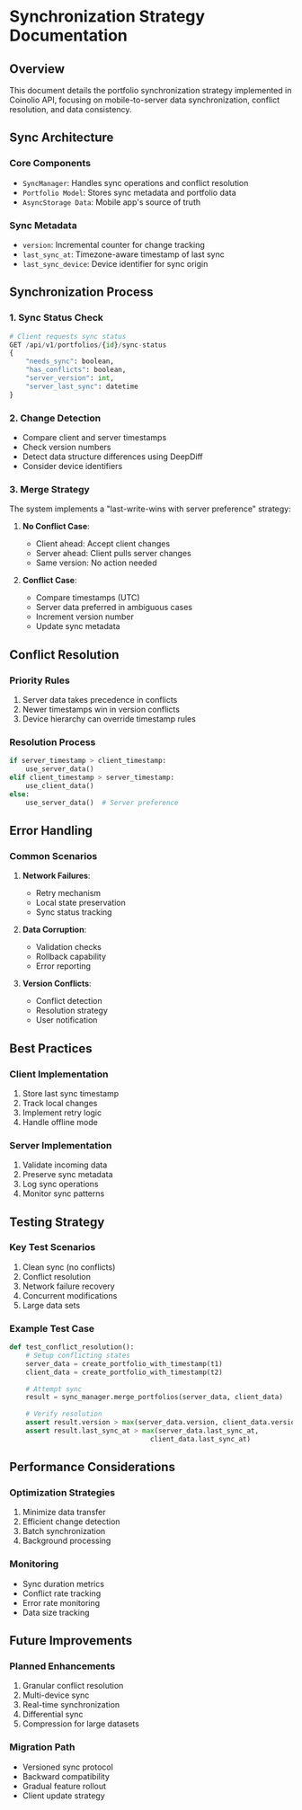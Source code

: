 # Synchronization Strategy Documentation

## Overview
This document details the portfolio synchronization strategy implemented in Coinolio API, focusing on mobile-to-server data synchronization, conflict resolution, and data consistency.

## Sync Architecture

### Core Components
- `SyncManager`: Handles sync operations and conflict resolution
- `Portfolio Model`: Stores sync metadata and portfolio data
- `AsyncStorage Data`: Mobile app's source of truth

### Sync Metadata
- `version`: Incremental counter for change tracking
- `last_sync_at`: Timezone-aware timestamp of last sync
- `last_sync_device`: Device identifier for sync origin

## Synchronization Process

### 1. Sync Status Check
```python
# Client requests sync status
GET /api/v1/portfolios/{id}/sync-status
{
    "needs_sync": boolean,
    "has_conflicts": boolean,
    "server_version": int,
    "server_last_sync": datetime
}
```

### 2. Change Detection
- Compare client and server timestamps
- Check version numbers
- Detect data structure differences using DeepDiff
- Consider device identifiers

### 3. Merge Strategy
The system implements a "last-write-wins with server preference" strategy:

1. **No Conflict Case**:
   - Client ahead: Accept client changes
   - Server ahead: Client pulls server changes
   - Same version: No action needed

2. **Conflict Case**:
   - Compare timestamps (UTC)
   - Server data preferred in ambiguous cases
   - Increment version number
   - Update sync metadata

## Conflict Resolution

### Priority Rules
1. Server data takes precedence in conflicts
2. Newer timestamps win in version conflicts
3. Device hierarchy can override timestamp rules

### Resolution Process
```python
if server_timestamp > client_timestamp:
    use_server_data()
elif client_timestamp > server_timestamp:
    use_client_data()
else:
    use_server_data()  # Server preference
```

## Error Handling

### Common Scenarios
1. **Network Failures**:
   - Retry mechanism
   - Local state preservation
   - Sync status tracking

2. **Data Corruption**:
   - Validation checks
   - Rollback capability
   - Error reporting

3. **Version Conflicts**:
   - Conflict detection
   - Resolution strategy
   - User notification

## Best Practices

### Client Implementation
1. Store last sync timestamp
2. Track local changes
3. Implement retry logic
4. Handle offline mode

### Server Implementation
1. Validate incoming data
2. Preserve sync metadata
3. Log sync operations
4. Monitor sync patterns

## Testing Strategy

### Key Test Scenarios
1. Clean sync (no conflicts)
2. Conflict resolution
3. Network failure recovery
4. Concurrent modifications
5. Large data sets

### Example Test Case
```python
def test_conflict_resolution():
    # Setup conflicting states
    server_data = create_portfolio_with_timestamp(t1)
    client_data = create_portfolio_with_timestamp(t2)
    
    # Attempt sync
    result = sync_manager.merge_portfolios(server_data, client_data)
    
    # Verify resolution
    assert result.version > max(server_data.version, client_data.version)
    assert result.last_sync_at > max(server_data.last_sync_at, 
                                   client_data.last_sync_at)
```

## Performance Considerations

### Optimization Strategies
1. Minimize data transfer
2. Efficient change detection
3. Batch synchronization
4. Background processing

### Monitoring
- Sync duration metrics
- Conflict rate tracking
- Error rate monitoring
- Data size tracking

## Future Improvements

### Planned Enhancements
1. Granular conflict resolution
2. Multi-device sync
3. Real-time synchronization
4. Differential sync
5. Compression for large datasets

### Migration Path
- Versioned sync protocol
- Backward compatibility
- Gradual feature rollout
- Client update strategy
